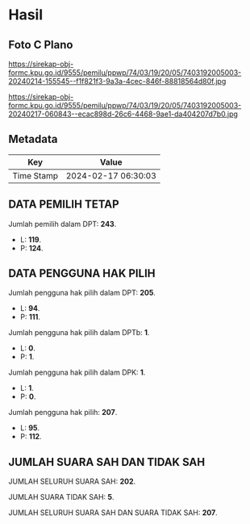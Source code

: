 # Hasil

## Foto C Plano

https://sirekap-obj-formc.kpu.go.id/9555/pemilu/ppwp/74/03/19/20/05/7403192005003-20240214-155545--f1f821f3-9a3a-4cec-846f-88818564d80f.jpg

https://sirekap-obj-formc.kpu.go.id/9555/pemilu/ppwp/74/03/19/20/05/7403192005003-20240217-060843--ecac898d-26c6-4468-9ae1-da404207d7b0.jpg


## Metadata

| Key        | Value               |
| ---------- | ------------------- |
| Time Stamp | 2024-02-17 06:30:03 |


## DATA PEMILIH TETAP

Jumlah pemilih dalam DPT: **243**.
 * L: **119**.
 * P: **124**.

## DATA PENGGUNA HAK PILIH

Jumlah pengguna hak pilih dalam DPT: **205**.
 * L: **94**.
 * P: **111**.

Jumlah pengguna hak pilih dalam DPTb: **1**.
 * L: **0**.
 * P: **1**.

Jumlah pengguna hak pilih dalam DPK: **1**.
 * L: **1**.
 * P: **0**.

Jumlah pengguna hak pilih: **207**.
 * L: **95**.
 * P: **112**.

## JUMLAH SUARA SAH DAN TIDAK SAH

JUMLAH SELURUH SUARA SAH: **202**.

JUMLAH SUARA TIDAK SAH: **5**.

JUMLAH SELURUH SUARA SAH DAN SUARA TIDAK SAH: **207**.


